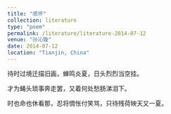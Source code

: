 ```yaml
---
title: "感怀"
collection: literature
type: "poem"
permalink: /literature/literature-2014-07-12
venue: "孙沁璇"
date: 2014-07-12
location: "Tianjin, China"
---
```


待时过境迁描旧画，蝉鸣炎夏，日头烈烈当空挂。

才为蝇头琐事奔走罢，又着何处愁肠涕泪下。

时也命也休看那，忍将惆怅付笑骂，只待残荷映天又一夏。
